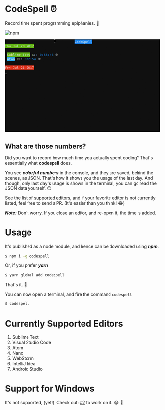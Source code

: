 # CodeSpell ⏰

Record time spent programming epiphanies. 💫

[![npm](https://img.shields.io/npm/dt/codespell.svg?style=flat-square)](https://github.com/abhisheksoni27/codespell)

![codespell](./images/codespell.gif)

## What are those numbers?

Did you want to record how much time you actually spent coding? That's essentially what **codespell** does. 

You see _**colorful numbers**_ in the console, and they are saved, behind the scenes, as JSON. That's how it shows you the usage of the last day. And though, only last day's usage is shown in the terminal, you can go read the JSON data yourself. 😏

See the list of [supported editors](#currently-supported-editors), and if your favorite editor is not currently listed, feel free to send a PR. (It's easier than you think! 😂)

***Note:*** Don't worry. If you close an editor, and re-open it, the time is added.

# Usage

It's published as a node module, and hence can be downloaded using ***npm***.

```bash
$ npm i -g codespell
```

Or, if you prefer ***yarn***

```bash
$ yarn global add codespell
```

That's it. 🎉 

You can now open a terminal, and fire the command `codespell`

```bash
$ codespell
```

# Currently Supported Editors

1. Sublime Text
2. Visual Studio Code
3. Atom
4. Nano
5. WebStorm
6. IntelliJ Idea
7. Android Studio

# Support for Windows

It's not supported, (yet!). Check out: [#2](https://github.com/abhisheksoni27/codespell/issues/2) to work on it. 😂 🎉
